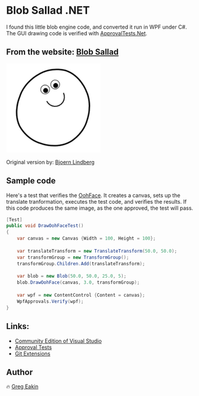 # Blob Sallad .NET
I found this little blob engine code, and converted it run in WPF under C#.
The GUI drawing code is verified with [ApprovalTests.Net](https://github.com/approvals/ApprovalTests.Net).

## From the website: [Blob Sallad](https://blobsallad.se/)
![Blob Sallad](Blob.PNG)

Original version by: [Bjoern Lindberg](mailto:bjoern.lindberg@gmail.com)

## Sample code
Here's a test that verifies the [OohFace](BlobSalladTests/BlobTests.DrawOohFaceTest.Microsoft_Windows_10_Pro.approved.png).
It creates a canvas, sets up the translate tranformation, executes the test code, and verifies the results.
If this code produces the same image, as the one approved, the test will pass.
```C#
[Test]
public void DrawOohFaceTest()
{
    var canvas = new Canvas {Width = 100, Height = 100};

    var translateTransform = new TranslateTransform(50.0, 50.0);
    var transformGroup = new TransformGroup();
    transformGroup.Children.Add(translateTransform);

    var blob = new Blob(50.0, 50.0, 25.0, 5);
    blob.DrawOohFace(canvas, 3.0, transformGroup);

    var wpf = new ContentControl {Content = canvas};
    WpfApprovals.Verify(wpf);
}
```

## Links:
- [Community Edition of Visual Studio](https://www.visualstudio.com/vs/community/)
- [Approval Tests](http://approvaltests.com/)
- [Git Extensions](http://gitextensions.github.io/)

## Author
:fire: [Greg Eakin](https://www.linkedin.com/in/gregeakin)
